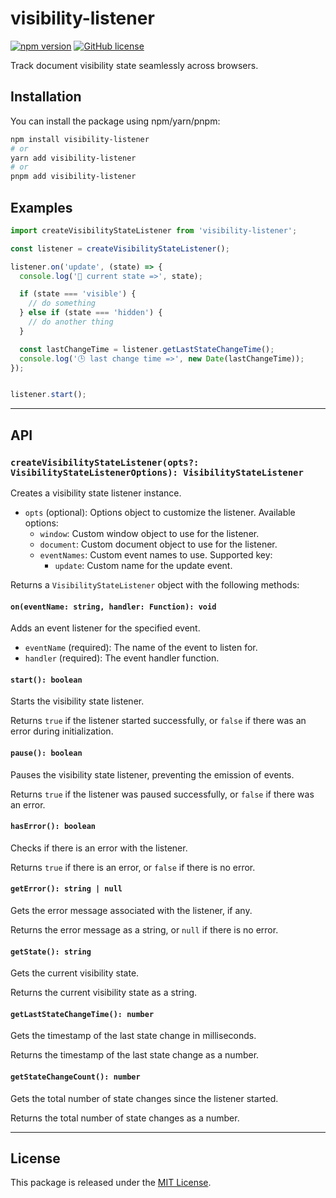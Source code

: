# visibility-listener

[![npm version](https://img.shields.io/npm/v/visibility-listener.svg)](https://www.npmjs.com/package/visibility-listener)
[![GitHub license](https://img.shields.io/badge/license-MIT-blue.svg)](https://github.com/ftonato/visibility-listener/blob/main/LICENSE)

Track document visibility state seamlessly across browsers.

## Installation

You can install the package using npm/yarn/pnpm:

```bash
npm install visibility-listener
# or
yarn add visibility-listener
# or
pnpm add visibility-listener
```

## Examples

```js
import createVisibilityStateListener from 'visibility-listener';

const listener = createVisibilityStateListener();

listener.on('update', (state) => {
  console.log('🔄️ current state =>', state);

  if (state === 'visible') {
    // do something
  } else if (state === 'hidden') {
    // do another thing
  }

  const lastChangeTime = listener.getLastStateChangeTime();
  console.log('🕒 last change time =>', new Date(lastChangeTime));
});


listener.start();
```

----

## API

### `createVisibilityStateListener(opts?: VisibilityStateListenerOptions): VisibilityStateListener`

Creates a visibility state listener instance.

- `opts` (optional): Options object to customize the listener. Available options:
  - `window`: Custom window object to use for the listener.
  - `document`: Custom document object to use for the listener.
  - `eventNames`: Custom event names to use. Supported key:
    - `update`: Custom name for the update event.

Returns a `VisibilityStateListener` object with the following methods:

#### `on(eventName: string, handler: Function): void`

Adds an event listener for the specified event.

- `eventName` (required): The name of the event to listen for.
- `handler` (required): The event handler function.

#### `start(): boolean`

Starts the visibility state listener.

Returns `true` if the listener started successfully, or `false` if there was an error during initialization.

#### `pause(): boolean`

Pauses the visibility state listener, preventing the emission of events.

Returns `true` if the listener was paused successfully, or `false` if there was an error.

#### `hasError(): boolean`

Checks if there is an error with the listener.

Returns `true` if there is an error, or `false` if there is no error.

#### `getError(): string | null`

Gets the error message associated with the listener, if any.

Returns the error message as a string, or `null` if there is no error.

#### `getState(): string`

Gets the current visibility state.

Returns the current visibility state as a string.

#### `getLastStateChangeTime(): number`

Gets the timestamp of the last state change in milliseconds.

Returns the timestamp of the last state change as a number.

#### `getStateChangeCount(): number`

Gets the total number of state changes since the listener started.

Returns the total number of state changes as a number.

----

## License

This package is released under the [MIT License](https://github.com/ftonato/visibility-listener/blob/main/LICENSE).